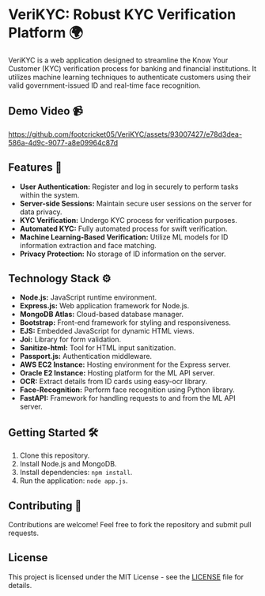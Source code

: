 # VeriKYC: Robust KYC Verification Platform 🌍

VeriKYC is a web application designed to streamline the Know Your Customer (KYC) verification process for banking and financial institutions. It utilizes machine learning techniques to authenticate customers using their valid government-issued ID and real-time face recognition.

## Demo Video 📹

https://github.com/footcricket05/VeriKYC/assets/93007427/e78d3dea-586a-4d9c-9077-a8e09964c87d

## Features 🚀

- **User Authentication:** Register and log in securely to perform tasks within the system.
- **Server-side Sessions:** Maintain secure user sessions on the server for data privacy.
- **KYC Verification:** Undergo KYC process for verification purposes.
- **Automated KYC:** Fully automated process for swift verification.
- **Machine Learning-Based Verification:** Utilize ML models for ID information extraction and face matching.
- **Privacy Protection:** No storage of ID information on the server.

## Technology Stack ⚙️

- **Node.js:** JavaScript runtime environment.
- **Express.js:** Web application framework for Node.js.
- **MongoDB Atlas:** Cloud-based database manager.
- **Bootstrap:** Front-end framework for styling and responsiveness.
- **EJS:** Embedded JavaScript for dynamic HTML views.
- **Joi:** Library for form validation.
- **Sanitize-html:** Tool for HTML input sanitization.
- **Passport.js:** Authentication middleware.
- **AWS EC2 Instance:** Hosting environment for the Express server.
- **Oracle E2 Instance:** Hosting platform for the ML API server.
- **OCR:** Extract details from ID cards using easy-ocr library.
- **Face-Recognition:** Perform face recognition using Python library.
- **FastAPI:** Framework for handling requests to and from the ML API server.

## Getting Started 🛠️

1. Clone this repository.
2. Install Node.js and MongoDB.
3. Install dependencies: `npm install`.
4. Run the application: `node app.js`.

## Contributing 🤝

Contributions are welcome! Feel free to fork the repository and submit pull requests.

## License

This project is licensed under the MIT License - see the [LICENSE](LICENSE) file for details. 
